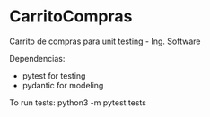 # CarritoCompras
Carrito de compras para unit testing - Ing. Software

Dependencias:
- pytest for testing
- pydantic for modeling

To run tests:
  python3 -m pytest tests

